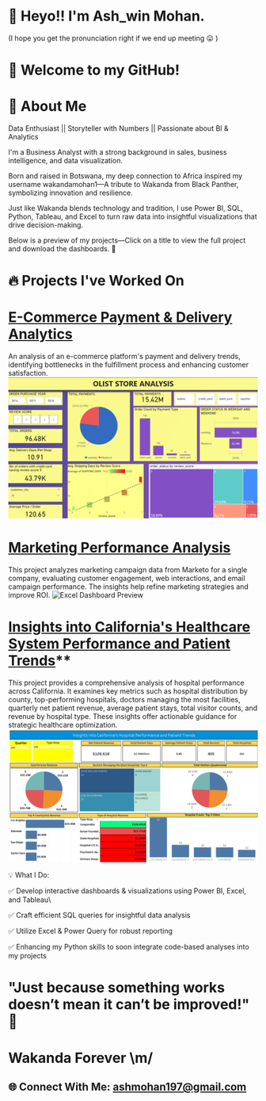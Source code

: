 # 👋 **Heyo!! I'm Ash_win Mohan.** 
(I hope you get the pronunciation right if we end up meeting :stuck_out_tongue: )

# 🚀 Welcome to my GitHub!

# 🌟 About Me

Data Enthusiast || Storyteller with Numbers || Passionate about BI & Analytics

I'm a Business Analyst with a strong background in sales, business intelligence, and data visualization.

Born and raised in Botswana, my deep connection to Africa inspired my username wakandamohan1—A tribute to Wakanda from Black Panther, symbolizing innovation and resilience.

Just like Wakanda blends technology and tradition, I use Power BI, SQL, Python, Tableau, and Excel to turn raw data into insightful visualizations that drive decision-making.

Below is a preview of my projects—Click on a title to view the full project and download the dashboards. 🚀

# 🔥 Projects I've Worked On

# [E-Commerce Payment & Delivery Analytics](https://github.com/wakandamohan1/E-Commerce-Payment-and-Delivery-Analytics-Case-Study)
An analysis of an e-commerce platform's payment and delivery trends, identifying bottlenecks in the fulfillment process and enhancing customer satisfaction.
![Power BI Dashboard Preview](https://github.com/wakandamohan1/E-Commerce-Payment-and-Delivery-Analytics-Case-Study/blob/main/Ecommerce_Powerbi.png)



# [Marketing Performance Analysis](https://github.com/wakandamohan1/Marketing-Performance-Marketo-Data)
This project analyzes marketing campaign data from Marketo for a single company, evaluating customer engagement, web interactions, and email campaign performance. The insights help refine marketing strategies and improve ROI.
![Excel Dashboard Preview](https://github.com/wakandamohan1/Marketing-Performance-Marketo-Data/blob/main/Screenshot%202025-03-23%20152747.png)

# [Insights into California's Healthcare System Performance and Patient Trends](https://github.com/wakandamohan1/California-Healthcare-Capacity-Study)**
This project provides a comprehensive analysis of hospital performance across California. It examines key metrics such as hospital distribution by county, top-performing hospitals, doctors managing the most facilities, quarterly net patient revenue, average patient stays, total visitor counts, and revenue by hospital type. These insights offer actionable guidance for strategic healthcare optimization.
![Tableau Dashboard Preview](https://github.com/wakandamohan1/California-Healthcare-Capacity-Study/blob/main/tableau_screenshot.png)




💡 What I Do:

✅ Develop interactive dashboards & visualizations using Power BI, Excel, and Tableau\

✅ Craft efficient SQL queries for insightful data analysis

✅ Utilize Excel & Power Query for robust reporting

✅ Enhancing my Python skills to soon integrate code-based analyses into my projects


# "Just because something works doesn’t mean it can’t be improved!" 🖤
# **Wakanda Forever \m/**


## 🌐 Connect With Me: ashmohan197@gmail.com
